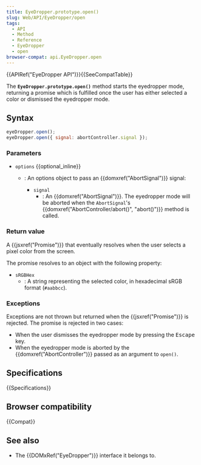 ```yaml
---
title: EyeDropper.prototype.open()
slug: Web/API/EyeDropper/open
tags:
  - API
  - Method
  - Reference
  - EyeDropper
  - open
browser-compat: api.EyeDropper.open
---
```

{{APIRef("EyeDropper API")}}{{SeeCompatTable}}

The **`EyeDropper.prototype.open()`** method starts the eyedropper mode, returning a promise which is fulfilled once the user has either selected a color or dismissed the eyedropper mode.

## Syntax

```js
eyeDropper.open();
eyeDropper.open({ signal: abortController.signal });
```

### Parameters

- `options` {{optional_inline}}

  - : An options object to pass an {{domxref("AbortSignal")}} signal:

    - `signal`
      - : An {{domxref("AbortSignal")}}. The eyedropper mode will be aborted when the `AbortSignal`'s {{domxref("AbortController/abort()", "abort()")}} method is called.

### Return value

A {{jsxref("Promise")}} that eventually resolves when the user selects a pixel color from the screen.

The promise resolves to an object with the following property:
- `sRGBHex`
  - : A string representing the selected color, in hexadecimal sRGB format (`#aabbcc`).

### Exceptions

Exceptions are not thrown but returned when the {{jsxref("Promise")}} is rejected.
The promise is rejected in two cases:

* When the user dismisses the eyedropper mode by pressing the <kbd>Escape</kbd> key.
* When the eyedropper mode is aborted by the {{domxref("AbortController")}} passed as an argument to `open()`.

## Specifications

{{Specifications}}

## Browser compatibility

{{Compat}}

## See also

- The {{DOMxRef("EyeDropper")}} interface it belongs to.
